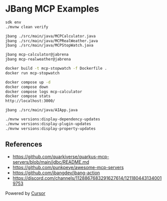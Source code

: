 # JBang MCP Examples

```bash
sdk env
./mvnw clean verify

jbang ./src/main/java/MCPCalculator.java
jbang ./src/main/java/MCPRealWeather.java
jbang ./src/main/java/MCPStopWatch.java

jbang mcp-calculator@jabrena
jbang mcp-realweather@jabrena

docker build -t mcp-stopwatch -f Dockerfile .
docker run mcp-stopwatch

docker compose up -d
docker compose down
docker compose logs mcp-calculator
docker compose stats
http://localhost:3000/

jbang ./src/main/java/AIApp.java

./mvnw versions:display-dependency-updates
./mvnw versions:display-plugin-updates
./mvnw versions:display-property-updates
```

## References

- https://github.com/quarkiverse/quarkus-mcp-servers/blob/main/jdbc/README.md
- https://github.com/punkpeye/awesome-mcp-servers
- https://github.com/jbangdev/jbang-action
- https://discord.com/channels/1128867683291627614/1211804431340019753

Powered by [Cursor](https://www.cursor.com/)